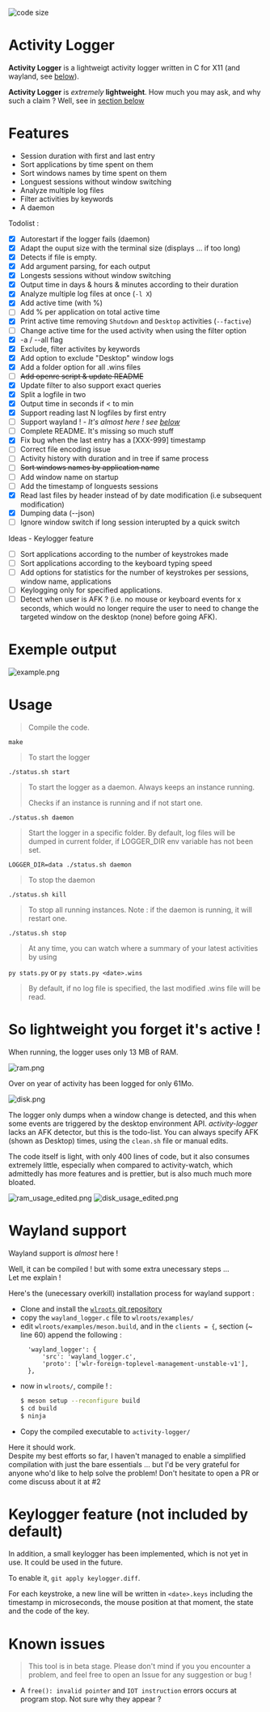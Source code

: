 ![code size](https://img.shields.io/github/languages/code-size/fm16191/activity-logger?style=flat)
# Activity Logger

**Activity Logger** is a lightweigt activity logger written in C for X11 (and wayland, see [below](#wayland-support)).

**Activity Logger** is *extremely* **lightweight**. How much you may ask, and why such a claim ? Well, see in [section below](#so-lightweight-you-forget-its-active)


# Features

- Session duration with first and last entry
- Sort applications by time spent on them
- Sort windows names by time spent on them
- Longuest sessions without window switching
- Analyze multiple log files
- Filter activities by keywords
- A daemon

Todolist : 
- [x] Autorestart if the logger fails (daemon)
- [x] Adapt the ouput size with the terminal size (displays ... if too long)
- [x] Detects if file is empty.
- [x] Add argument parsing, for each output
- [x] Longests sessions without window switching
- [x] Output time in days & hours & minutes according to their duration
- [x] Analyze multiple log files at once (`-l X`)
- [x] Add active time (with %)
- [ ] Add % per application on total active time
- [x] Print active time removing `Shutdown` and `Desktop` activities (`--factive`)
- [ ] Change active time for the used activity when using the filter option
- [x] -a / --all flag
- [x] Exclude, filter activites by keywords
- [x] Add option to exclude "Desktop" window logs
- [x] Add a folder option for all .wins files
- [ ] ~~Add openrc script & update README~~
- [x] Update filter to also support exact queries
- [x] Split a logfile in two
- [x] Output time in seconds if < to  min
- [x] Support reading last N logfiles by first entry
- [ ] Support wayland ! *- It's almost here ! see [below](#wayland-support)*
- [ ] Complete README. It's missing so much stuff
- [x] Fix bug when the last entry has a [XXX-999] timestamp
- [ ] Correct file encoding issue
- [ ] Activity history with duration and in tree if same process
- [ ] ~~Sort windows names by application name~~
- [ ] Add window name on startup
- [ ] Add the timestamp of longuests sessions
- [x] Read last files by header instead of by date modification (i.e subsequent modification)
- [x] Dumping data (--json)
- [ ] Ignore window switch if long session interupted by a quick switch

Ideas - Keylogger feature
- [ ] Sort applications according to the number of keystrokes made
- [ ] Sort applications according to the keyboard typing speed
- [ ] Add options for statistics for the number of keystrokes per sessions, window name, applications
- [ ] Keylogging only for specified applications.
- [ ] Detect when user is AFK ? (i.e. no mouse or keyboard events for x seconds, which would no longer require the user to need to change the targeted window on the desktop (none) before going AFK).

# Exemple output

![example.png](pics/example.png)

# Usage

> Compile the code.

`make`

> To start the logger

`./status.sh start`

> To start the logger as a daemon. Always keeps an instance running.
> 
> Checks if an instance is running and if not start one.

`./status.sh daemon`

> Start the logger in a specific folder. By default, log files will be dumped in current folder, if LOGGER_DIR env variable has not been set.

`LOGGER_DIR=data ./status.sh daemon`

> To stop the daemon

`./status.sh kill`

> To stop all running instances. Note : if the daemon is running, it will restart one.

`./status.sh stop`

> At any time, you can watch where a summary of your latest activities by using

`py stats.py` or `py stats.py <date>.wins`

> By default, if no log file is specified, the last modified .wins file will be read.

# So lightweight you forget it's active !

When running, the logger uses only 13 MB of RAM.

![ram.png](pics/ram.png)

Over on year of activity has been logged for only 61Mo.

![disk.png](pics/disk.png)

The logger only dumps when a window change is detected, and this when some events are triggered by the desktop environment API.
*activity-logger* lacks an AFK detector, but this is the todo-list. You can always specify AFK (shown as Desktop) times, using the `clean.sh` file or manual edits.

The code itself is light, with only 400 lines of code, but it also consumes extremely little, especially when compared to activity-watch, which admittedly has more features and is prettier, but is also much much more bloated.

![ram_usage_edited.png](pics/ram_usage_edited.png)
![disk_usage_edited.png](pics/disk_usage_edited.png)

# Wayland support

Wayland support is *almost* here !

Well, it can be compiled ! but with some extra unecessary steps ... \
Let me explain ! 

Here's the (unecessary overkill) installation process for wayland support : 
- Clone and install the [`wlroots` git repository](https://gitlab.freedesktop.org/wlroots/wlroots.git)
- copy the `wayland_logger.c` file to `wlroots/examples/`
- edit `wlroots/examples/meson.build`, and in the `clients = {`, section (~ line 60) append the following :
  ```meson
  	'wayland_logger': {
		'src': 'wayland_logger.c',
		'proto': ['wlr-foreign-toplevel-management-unstable-v1'],
	},
  ```
- now in `wlroots/`, compile ! : 
  ```bash
  $ meson setup --reconfigure build
  $ cd build
  $ ninja
  ```
- Copy the compiled executable to `activity-logger/`

Here it should work. \
Despite my best efforts so far, I haven't managed to enable a simplified compilation with just the bare essentials ... but I'd be very grateful for anyone who'd like to help solve the problem! Don't hesitate to open a PR or come discuss about it at #2

# Keylogger feature (not included by default)
In addition, a small keylogger has been implemented, which is not yet in use. It could be used in the future.

To enable it, `git apply keylogger.diff`.

For each keystroke, a new line will be written in `<date>.keys` including the timestamp in microseconds, the mouse position at that moment, the state and the code of the key.

# Known issues

> This tool is in beta stage. Please don't mind if you you encounter a problem, and feel free to open an Issue for any suggestion or bug !

- A `free(): invalid pointer` and `IOT instruction` errors occurs at program stop. Not sure why they appear ?
